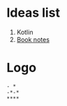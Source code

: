 # Ideas list

1. Kotlin
2. [Book notes](https://github.com/mgp/book-notes/tree/master)

# Logo

```
- *
-*-*
****
```
